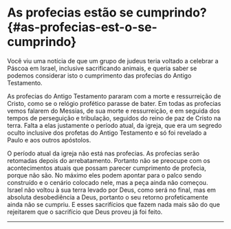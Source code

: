 # As profecias estão se cumprindo? {#as-profecias-est-o-se-cumprindo}

Você viu uma notícia de que um grupo de judeus teria voltado a celebrar a Páscoa em Israel, inclusive sacrificando animais, e queria saber se podemos considerar isto o cumprimento das profecias do Antigo Testamento.

As profecias do Antigo Testamento pararam com a morte e ressurreição de Cristo, como se o relógio profético parasse de bater. Em todas as profecias vemos falarem do Messias, de sua morte e ressurreição, e em seguida dos tempos de perseguição e tribulação, seguidos do reino de paz de Cristo na terra. Falta a elas justamente o período atual, da igreja, que era um segredo oculto inclusive dos profetas do Antigo Testamento e só foi revelado a Paulo e aos outros apóstolos.

O período atual da igreja não está nas profecias. As profecias serão retomadas depois do arrebatamento. Portanto não se preocupe com os acontecimentos atuais que possam parecer cumprimento de profecia, porque não são. No máximo eles podem apontar para o palco sendo construído e o cenário colocado nele, mas a peça ainda não começou. Israel não voltou à sua terra levado por Deus, como será no final, mas em absoluta desobediência a Deus, portanto o seu retorno profeticamente ainda não se cumpriu. E esses sacrifícios que fazem nada mais são do que rejeitarem que o sacrifício que Deus proveu já foi feito.

*****